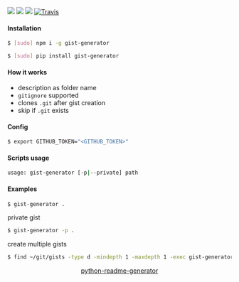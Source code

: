 <!--
https://pypi.org/project/readme-generator/
https://pypi.org/project/python-readme-generator/
-->

[![](https://img.shields.io/badge/OS-Unix-blue.svg?longCache=True)]()
[![](https://img.shields.io/pypi/v/gist-generator.svg?maxAge=3600)](https://pypi.org/project/gist-generator/)
[![](https://img.shields.io/npm/v/gist-generator.svg?maxAge=3600)](https://www.npmjs.com/package/gist-generator)
[![Travis](https://api.travis-ci.org/looking-for-a-job/gist-generator.svg?branch=master)](https://travis-ci.org/looking-for-a-job/gist-generator/)

#### Installation
```bash
$ [sudo] npm i -g gist-generator
```
```bash
$ [sudo] pip install gist-generator
```

#### How it works
+   description as folder name
+   `gitignore` supported
+   clones `.git` after gist creation
+   skip if `.git` exists

#### Config
```bash
$ export GITHUB_TOKEN="<GITHUB_TOKEN>"
```

#### Scripts usage
```bash
usage: gist-generator [-p|--private] path
```

#### Examples
```bash
$ gist-generator .
```

private gist
```bash
$ gist-generator -p .
```

create multiple gists
```bash
$ find ~/git/gists -type d -mindepth 1 -maxdepth 1 -exec gist-generator {} \;
```

<p align="center">
    <a href="https://pypi.org/project/python-readme-generator/">python-readme-generator</a>
</p>